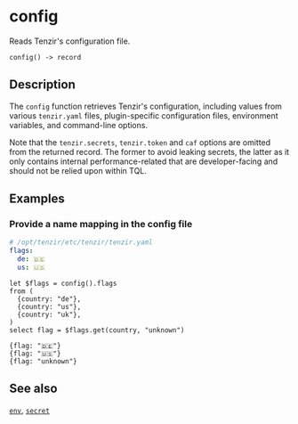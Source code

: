 # config

Reads Tenzir's configuration file.

```tql
config() -> record
```

## Description

The `config` function retrieves Tenzir's configuration, including values from
various `tenzir.yaml` files, plugin-specific configuration files, environment
variables, and command-line options.

Note that the `tenzir.secrets`, `tenzir.token` and `caf` options are omitted
from the returned record. The former to avoid leaking secrets, the latter as it
only contains internal performance-related that are developer-facing and should
not be relied upon within TQL.

## Examples

### Provide a name mapping in the config file

```yaml
# /opt/tenzir/etc/tenzir/tenzir.yaml
flags:
  de: 🇩🇪
  us: 🇺🇸
```

```tql
let $flags = config().flags
from (
  {country: "de"},
  {country: "us"},
  {country: "uk"},
)
select flag = $flags.get(country, "unknown")
```

```tql
{flag: "🇩🇪"}
{flag: "🇺🇸"}
{flag: "unknown"}
```

## See also

[`env`](env.md),
[`secret`](secret.md)
